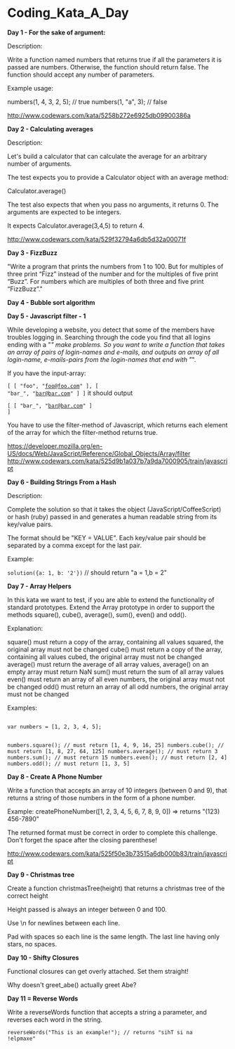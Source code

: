 Coding_Kata_A_Day
=================

<b>Day 1 - For the sake of argument:</b>

   Description:

Write a function named numbers that returns true if all the parameters it is passed are numbers.
Otherwise, the function should return false. The function should accept any number of parameters.

Example usage:

numbers(1, 4, 3, 2, 5); // true
numbers(1, "a", 3); // false

http://www.codewars.com/kata/5258b272e6925db09900386a

<b>Day 2 - Calculating averages </b>

   Description:

Let's build a calculator that can calculate the average for an arbitrary number of arguments.

The test expects you to provide a Calculator object with an average method:

Calculator.average()

The test also expects that when you pass no arguments, it returns 0. The arguments are expected to be integers.

It expects Calculator.average(3,4,5) to return 4.

<a>http://www.codewars.com/kata/529f32794a6db5d32a00071f</a>

<b>Day 3 - FizzBuzz </b>

"Write a program that prints the numbers from 1 to 100. But for multiples of three print “Fizz” instead of the number and for the multiples of five print “Buzz”. For numbers which are multiples of both three and five print “FizzBuzz”."

<b>Day 4 - Bubble sort algorithm</b>

<b>Day 5 - Javascript filter - 1</b>

While developing a website, you detect that some of the members have troubles logging in. Searching through the code you find that all logins ending with a "_" make problems. So you want to write a function that takes an array of pairs of login-names and e-mails, and outputs an array of all login-name, e-mails-pairs from the login-names that end with "_".

If you have the input-array:

<code>[ [ "foo", "foo@foo.com" ], [ "bar_", "bar@bar.com" ] ]</code>
it should output

<code>[ [ "bar_", "bar@bar.com" ] ]</code>

You have to use the filter-method of Javascript, which returns each element of the array for which the filter-method returns true.

<a>https://developer.mozilla.org/en-US/docs/Web/JavaScript/Reference/Global_Objects/Array/filter</a>
<a>http://www.codewars.com/kata/525d9b1a037b7a9da7000905/train/javascript</a>

<b>Day 6 - Building Strings From a Hash</b>

Description:

Complete the solution so that it takes the object (JavaScript/CoffeeScript) or hash (ruby) passed in and generates a human readable string from its key/value pairs.

The format should be "KEY = VALUE". Each key/value pair should be separated by a comma except for the last pair.

Example:

<code>solution({a: 1, b: '2'})</code> // should return "a = 1,b = 2"

<b>Day 7 - Array Helpers</b>

In this kata we want to test, if you are able to extend the functionality of standard prototypes. Extend the Array prototype in order to support the methods square(), cube(), average(), sum(), even() and odd().

Explanation:

square() must return a copy of the array, containing all values squared, the original array must not be changed
cube() must return a copy of the array, containing all values cubed, the original array must not be changed
average() must return the average of all array values, average() on an empty array must return NaN
sum() must return the sum of all array values
even() must return an array of all even numbers, the original array must not be changed
odd() must return an array of all odd numbers, the original array must not be changed

Examples:

<code>   
var numbers = [1, 2, 3, 4, 5];

numbers.square(); // must return [1, 4, 9, 16, 25]
numbers.cube(); // must return [1, 8, 27, 64, 125]
numbers.average(); // must return 3
numbers.sum(); // must return 15
numbers.even(); // must return [2, 4]
numbers.odd(); // must return [1, 3, 5]
</code>

<b>Day 8 - Create A Phone Number</b>

Write a function that accepts an array of 10 integers (between 0 and 9), that returns a string of those numbers in the form of a phone number.

Example:
createPhoneNumber([1, 2, 3, 4, 5, 6, 7, 8, 9, 0]) => returns "(123) 456-7890"

The returned format must be correct in order to complete this challenge. 
Don't forget the space after the closing parenthese!

http://www.codewars.com/kata/525f50e3b73515a6db000b83/train/javascript

<b>Day 9 - Christmas tree </b>

Create a function christmasTree(height) that returns a christmas tree of the correct height

Height passed is always an integer between 0 and 100.

Use \n for newlines between each line.

Pad with spaces so each line is the same length. The last line having only stars, no spaces.

<b>Day 10 - Shifty Closures</b>

Functional closures can get overly attached. Set them straight!

Why doesn't greet_abe() actually greet Abe?

<b>Day 11 = Reverse Words</b>

Write a reverseWords function that accepts a string a parameter, and reverses each word in the string.

<code>reverseWords("This is an example!"); // returns  "sihT si na !elpmaxe"</code>
